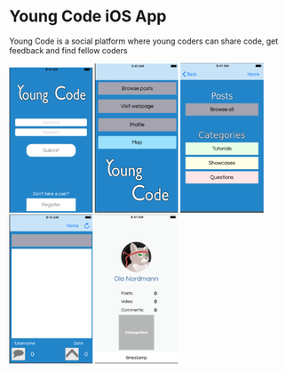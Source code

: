 Young Code iOS App
==================

Young Code is a social platform where young coders can share code, get feedback and find fellow coders

<p float="left">
  <img src="Pictures/Login.png" width="150">
  <img src="Pictures/Menu.png" width="150">
  <img src="Pictures/Posts&#32;menu.png" width="150">
  <img src="Pictures/Post.png" width="150">
  <img src="Pictures/Profile.png" width="150"">
</p>

